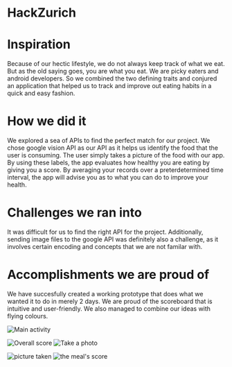 # HackZurich
# Inspiration
Because of our hectic lifestyle, we do not always keep track of what we eat. But as the old saying goes, you are what you eat. We are picky eaters and android developers. So we combined the two defining traits and conjured an application that helped us to track and improve out eating habits in a quick and easy fashion.

# How we did it
We explored a sea of APIs to find the perfect match for our project. We chose google vision API as our API as it helps us identify the food that the user is consuming. The user simply takes a picture of the food with our app. By using these labels, the app evaluates how healthy you are eating by giving you a score. By averaging your records over a preterdetermined time interval, the app will advise you as to what you can do to improve your health.

# Challenges we ran into
It was difficult for us to find the right API for the project. Additionally, sending image files to the google API was definitely also a challenge, as it involves certain encoding and concepts that we are not familar with.

# Accomplishments we are proud of
We have succesfully created a working prototype that does what we wanted it to do in merely 2 days. We are proud of the scoreboard that is intuitive and user-friendly. We also managed to combine our ideas with flying colours.

![Main activity](/images/Screenshot_20170917-081643.png)

![Overall score](/images/Screenshot_20170917-081638.png)
![Take a photo](/images/Screenshot_20170917-081647.png)


![picture taken](/images/Screenshot_20170917-081657.png)
![the meal's score](/images/Screenshot_20170917-081713.png)

